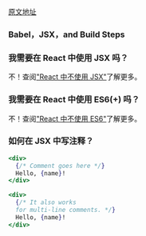 [原文地址](https://reactjs.org/docs/faq-build.html)
### Babel，JSX，and Build Steps

### 我需要在 React 中使用 JSX 吗？
不！查阅["React 中不使用 JSX"](https://reactjs.org/docs/react-without-jsx.html)了解更多。

### 我需要在 React 中使用 ES6(+) 吗？
不！查阅["React 中不使用 ES6"](https://reactjs.org/docs/react-without-es6.html)了解更多。

### 如何在 JSX 中写注释？

```jsx harmony
<div>
  {/* Comment goes here */}
  Hello, {name}!
</div>
```
```jsx harmony
<div>
  {/* It also works 
  for multi-line comments. */}
  Hello, {name}! 
</div>
```
